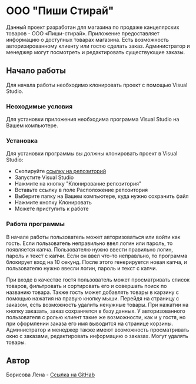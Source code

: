 # ООО "Пиши Стирай"

Данный проект разработан для магазина по продаже канцелярских товаров - ООО «Пиши-стирай». Приложение предоставляет информацию
о доступных товарах магазина. Есть возможность авторизированному клиенту или гостю сделать заказ. Администратор и менеджер могут посмотреть и
редактировать существующие заказы.

## **Начало работы**

Для начала работы необходимо клонировать проект с помощью Visual Studio.

### **Неоходимые условия**

Для установки приложения необходима программа Visual Studio на Вашем компьютере.

### **Установка**

Для установки программы вы должны клонировать проект в Visual Studio:

  * Скопируйте [ссылку на репозиторий](https://github.com/BorisovaLena/WriteErase)
  * Запустите Visual Studio
  * Нажмите на кнопку "Клонирование репозитория"
  * Вставьте ссылку в поле Расположение репозитория
  * Выберите папку на Вашем компьютере, куда нужно сохранить файл
  * Нажмите кнопку Клонировать
  * Можете приступить к работе
  
### **Работа программы**

В начале работы пользователь может авторизоваться или войти как гость. Если пользователь неправильно ввел логин или пароль, то появляется капча. Пользователю нужно ввести правильно логин, пароль и текст с капчи. Если он ввел что-то неправльно, то программа блокирует вход на 10 секунд. После этого генерируется новая капча, и пользователю нужно ввесли логин, пароль и текст с капчи.

При входе в качестве гостя пользователь может просматривать список товаров, фильтровать и сортировать его и совершать поиск по названию товара. Также гость может добавлять товары в карзину с помощью нажатия на правую кнопку мыши. Перейдя на страницу с заказом, есть возможность удалить ненужные товары. При нажатии на кнопку заказать, заказ сохраняется в базу данных.
У авторизованного пользователя с ролью клиент такие же возможности, как и у гостя, но при оформлении заказа его имя выводится на странице корзины.
Администратор и менеджер также имеют возможность просматривать окно с заказами, редактировать информацию о заказах. Могут удалять товары.

## **Автор**

Борисова Лена - [Ссылка на GitHab](https://github.com/BorisovaLena)
